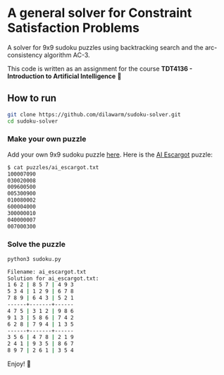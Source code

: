 # A general solver for Constraint Satisfaction Problems

A solver for 9x9 sudoku puzzles using backtracking search and the arc-consistency algorithm AC-3.

This code is written as an assignment for the course __TDT4136 - Introduction to Artificial Intelligence__ :school:

## How to run
```sh
git clone https://github.com/dilawarm/sudoku-solver.git
cd sudoku-solver
```
### Make your own puzzle
Add your own 9x9 sudoku puzzle [here](puzzles/). Here is the [AI Escargot](https://www.adlibris.com/no/bok/ai-escargot---the-most-difficult-sudoku-puzzle-9781847534514) puzzle:
```sh
$ cat puzzles/ai_escargot.txt
100007090
030020008
009600500
005300900
010080002
600004000
300000010
040000007
007000300
``` 
### Solve the puzzle
```sh
python3 sudoku.py
```
```sh
Filename: ai_escargot.txt
Solution for ai_escargot.txt:
1 6 2 | 8 5 7 | 4 9 3 
5 3 4 | 1 2 9 | 6 7 8 
7 8 9 | 6 4 3 | 5 2 1 
------+-------+------
4 7 5 | 3 1 2 | 9 8 6 
9 1 3 | 5 8 6 | 7 4 2 
6 2 8 | 7 9 4 | 1 3 5 
------+-------+------
3 5 6 | 4 7 8 | 2 1 9 
2 4 1 | 9 3 5 | 8 6 7 
8 9 7 | 2 6 1 | 3 5 4 
```

Enjoy! :rocket: